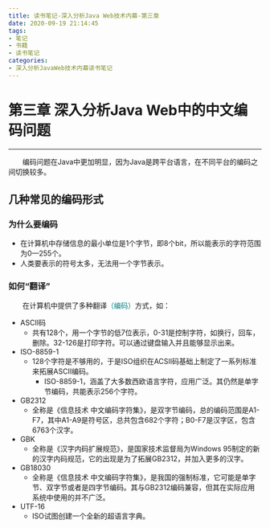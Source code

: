 ```yaml
---
title: 读书笔记-深入分析Java Web技术内幕-第三章
date: 2020-09-19 21:14:45
tags:
- 笔记
- 书籍
- 读书笔记
categories:
- 深入分析JavaWeb技术内幕读书笔记
---
```


# 第三章	深入分析Java Web中的中文编码问题

***

&emsp;&emsp;编码问题在Java中更加明显，因为Java是跨平台语言，在不同平台的编码之间切换较多。

## 几种常见的编码形式

### 为什么要编码

- 在计算机中存储信息的最小单位是1个字节，即8个bit，所以能表示的字符范围为0—255个。
- 人类要表示的符号太多，无法用一个字节表示。

### 如何“翻译”

&emsp;&emsp;在计算机中提供了多种翻译<font color=teal>（编码）</font>方式，如：

- ASCII码
  - 共有128个，用一个字节的低7位表示，0-31是控制字符，如换行，回车，删除。32-126是打印字符。可以通过键盘输入并且能够显示出来。
- ISO-8859-1
  - 128个字符是不够用的，于是ISO组织在ACSII码基础上制定了一系列标准来拓展ASCII编码。
    - ISO-8859-1，涵盖了大多数西欧语言字符，应用广泛。其仍然是单字节编码，共能表示256个字符。
- GB2312
  - 全称是《信息技术 中文编码字符集》，是双字节编码，总的编码范围是A1-F7，其中A1-A9是符号区，总共包含682个字符；B0-F7是汉字区，包含6763个汉字。
- GBK
  - 全称是《汉字内码扩展规范》，是国家技术监督局为Windows 95制定的新的汉字内码规范，它的出现是为了拓展GB2312，并加入更多的汉字。
- GB18030
  - 全称是《信息技术 中文编码字符集》，是我国的强制标准，它可能是单字节、双字节或者是四字节编码。其与GB2312编码兼容，但其在实际应用系统中使用的并不广泛。
- UTF-16
  - ISO试图创建一个全新的超语言字典。